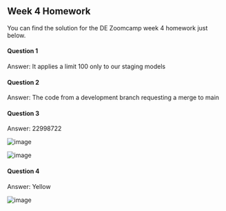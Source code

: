 ## Week 4 Homework
You can find the solution for the DE Zoomcamp week 4 homework just below.
#### Question 1

Answer: It applies a limit 100 only to our staging models

#### Question 2

Answer: The code from a development branch requesting a merge to main

#### Question 3

Answer: 22998722

![image](https://github.com/jeanpaulrd1/data-engineering-zoomcamp/assets/19482586/e0747839-71c8-4b83-a3d2-736272fae02a)

![image](https://github.com/jeanpaulrd1/data-engineering-zoomcamp/assets/19482586/5f49caa4-3e00-4d61-9c05-2c10557cc0fc)

#### Question 4

Answer: Yellow

![image](https://github.com/jeanpaulrd1/data-engineering-zoomcamp/assets/19482586/d6d322dc-77f3-4c79-b09e-fc9c1f57d027)
